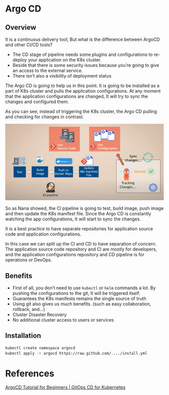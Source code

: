 # Argo CD

## Overview

It is a continuous delivery tool, But what is the difference between ArgoCD and other CI/CD tools?

- The CD stage of pipeline needs some plugins and configurations to re-deploy your application on the K8s cluster.
- Beside that there is some security issues because you’re going to give an access to the external service.
- There isn’t also a visibility of deployment status

The Argo CD is going to help us in this point. It is going to be installed as a part of K8s cluster and pulls the application configurations. At any moment that the application configurations are changed, It will try to sync the changes and configured them.

As you can see, instead of triggering the K8s cluster, the Argo CD pulling and checking for changes in contrast.

![Untitled](ArgoCD/Untitled.png)

So as Nana showed, the CI pipeline is going to test, build image, push image and then update the K8s manifest file. Since the Argo CD is constantly watching the app configurations, It will start to sync the changes.

It is a best practice to have separate repositories for application source code and application configurations.

In this case we can split up the CI and CD to have separation of concern. The application source code repository and CI are mostly for developers, and the application configurations repository and CD pipeline is for operations or DevOps. 

## Benefits

- First of all, you don’t need to use `kubectl` or `helm` commands a lot. By pushing the configurations to the git, It will be triggered itself.
- Guarantees the K8s manifests remains the single source of truth
- Using git also gives us much benefits. (such as easy collaboration, rollback, and...)
- Cluster Disaster Recovery
- No additional cluster access to users or services

## Installation

```bash
kubectl create namespace argocd
kubectl apply -n argocd https://raw.github.com/..../install.yml 
```

# References

[ArgoCD Tutorial for Beginners | GitOps CD for Kubernetes](https://www.youtube.com/watch?v=MeU5_k9ssrs&t=15s)